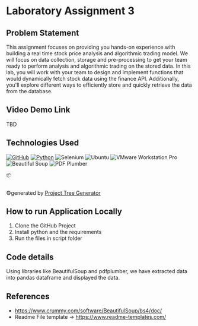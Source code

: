 # Laboratory Assignment 3


## Problem Statement 
This assignment focuses on providing you hands-on experience with building a real time stock price 
analysis and algorithmic trading model. We will focus on data collection, storage and pre-processing to get 
your team ready to perform analysis and algorithmic trading on the stored data. 
In this lab, you will work with your team to design and implement functions that would dynamically fetch 
stock data using the finance API. Additionally, you'll explore different ways to efficiently store and quickly 
retrieve the data from the database.  

## Video Demo Link
  TBD

## Technologies Used
[![GitHub](https://img.shields.io/badge/GitHub-100000?style=for-the-badge&logo=github&logoColor=white)](https://github.com/)
[![Python](https://img.shields.io/badge/Python-FFD43B?style=for-the-badge&logo=python&logoColor=blue)](https://www.python.org/)
![Selenium](https://img.shields.io/badge/Selenium-43B02A?style=for-the-badge&logo=selenium&logoColor=white)
![Ubuntu](https://img.shields.io/badge/Ubuntu-E95420?style=for-the-badge&logo=ubuntu&logoColor=white)
![VMware Workstation Pro](https://img.shields.io/badge/VMware_Workstation_Pro-607078?style=for-the-badge&logo=vmware&logoColor=white)
![Beautiful Soup](https://img.shields.io/badge/Beautiful_Soup-004B87?style=for-the-badge&logo=python&logoColor=white)
![PDF Plumber](https://img.shields.io/badge/pdf_plumber-FF00A1?style=for-the-badge&logo=python&logoColor=white)
```
📦  


```
©generated by [Project Tree Generator](https://woochanleee.github.io/project-tree-generator)



## How to run Application Locally
1. Clone the GitHub Project
2. Install python and the requirements
3. Run the files in script folder

## Code details
Using libraries like BeautifulSoup and pdfplumber, we have extracted data into pandas dataframe and displayed the data.

## References

- https://www.crummy.com/software/BeautifulSoup/bs4/doc/
- Readme File template -> https://www.readme-templates.com/
